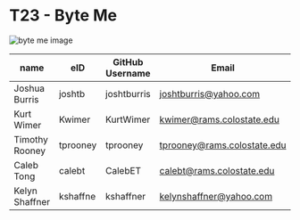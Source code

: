 # T23 - Byte Me
![byte me image](https://github.com/csucs314s19/t23/blob/readme-image/team/images/byte_me.jpg)

| name | eID | GitHub Username | Email |
|------|-----|-----------------|-------|
|Joshua Burris|joshtb|joshtburris|joshtburris@yahoo.com|
| Kurt Wimer | Kwimer | KurtWimer | kwimer@rams.colostate.edu |
| Timothy Rooney | tprooney | tprooney | tprooney@rams.colostate.edu |
| Caleb Tong | calebt | CalebET | calebt@rams.colostate.edu |
| Kelyn Shaffner | kshaffne | kshaffner | kelynshaffner@yahoo.com |
